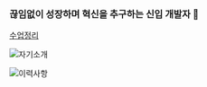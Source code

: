 ### 끊임없이 성장하며 혁신을 추구하는 신입 개발자 👋

[수업정리](https://intelligent-mulberry-bed.notion.site/Coding-7bb6ee646d344b2e8fd066fa12feedbf?pvs=4)

![자기소개](https://github.com/silver159/silver159/assets/125272016/a6dc69fd-a0c3-4832-9172-ef453111b423)


![이력사항](https://github.com/silver159/silver159/assets/125272016/24bff946-a385-434f-8710-4993db9c5d9c)


<!--
**silver159/silver159** is a ✨ _special_ ✨ repository because its `README.md` (this file) appears on your GitHub profile.

Here are some ideas to get you started:

- 🔭 I’m currently working on ...
- 🌱 I’m currently learning ...
- 👯 I’m looking to collaborate on ...
- 🤔 I’m looking for help with ...
- 💬 Ask me about ...
- 📫 How to reach me: ...
- 😄 Pronouns: ...
- ⚡ Fun fact: ...
-->
